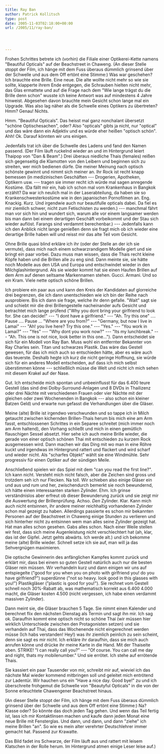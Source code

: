 ```yaml
---
title: Ray Ban
author: Patrick Kollitsch
type: post
date: 2005-11-03T02:18:00+00:00
url: /2005/11/ray-ban/




---
```

Frohen Schrittes betrete ich (vorhin) die Filiale einer Optikerei-Kette namens "Beautiful Opticals" auf der Beachstreet in Chaweng. (An dieser Stelle stoppt der Film, ich h&auml;nge mit dem Fuss &uuml;beraus d&uuml;mmlich grinsend &uuml;ber der Schwelle und aus dem Off ert&ouml;nt eine Stimme:) Was war geschehen? Ich brauchte eine Brille. Eine neue. Die alte wollte nicht mehr so wie sie sollte, klapperte ihrem Ende entgegen, die Schrauben hielten nicht mehr, das Glas ermattete und auf die Frage nach dem "Wie lange tr&auml;gst du die Brille denn schon" wusste ich keine Antwort was auf mindestens 4 Jahre hinweist. Abgesehen davon brauchte mein Gesicht schon lange mal ein Upgrade. Was also lag n&auml;her als die Schwelle eines Optikers zu &uuml;bertreten? Hmm? Genau! Nichts.

Hmm. "Beautiful Opticals". Das heisst mal ganz nonchalant &uuml;bersetzt "sch&ouml;ne Optischesachen", oder? Also "opticals" gibts ja nicht, nur "optical" und das w&auml;re dann ein Adjektiv und es w&uuml;rde eher hei&szlig;en "optisch sch&ouml;n". Ahh! Ok. Darauf k&ouml;nnten wir uns einigen.

Jedenfalls trat ich &uuml;ber die Schwelle des Ladens und fand den Namen passend. (Der Film l&auml;uft ruckelnd wieder an und im Hintergrund leiert Thaipop von "Dan & Beam".) Drei &uuml;beraus niedliche Thais (females) rei&szlig;en sich gegenseitig die Klamotten von den Leibern und beginnen sich zu streiten, wer mich bedienen d&uuml;rfe. Die meiner Meinung nach optisch sch&ouml;nste gewinnt und nimmt sich meiner an. Ihr Rock ist recht knapp bemessen (in medizinischen Gesch&auml;ften --- Drogerien, Apotheken, Optikern usw. --- tragen sie immer recht ich w&uuml;rde mal sagen anregende Kost&uuml;me. (Da f&auml;llt mir ein, hab ich schon mal vom Krankenhaus in Bangkok erz&auml;hlt? Da war ich neulich mal in der Laserabteilung, da haben sie so Krankenschwesterkost&uuml;me wie in den japanischen Pornofilmen an. Eng. Knackig. Kurz. Und irgendwie auch nur beautifulle opticals dabei. Da fiel es mir ziemlich schwer, nicht zum Fetischisten zu werden.) --- manchmal f&auml;hrt man vor sich hin und wundert sich, warum alle vor einem langsamer werden bis man dann bei einem derartigen Gesch&auml;ft vorbeikommt und der Stau sich wieder aufl&ouml;st. Farangs sind verdammt berechenbar.) --- Jedenfalls kann ich den Anblick nicht lange genie&szlig;en denn sie fragt mich ob ich wieder eine derartige Brille haben will und reisst mir das alte Teil vom Gesicht. 

Ohne Brille quasi blind erkl&auml;re ich ihr (oder der Stelle an der ich sie vermute), dass mich nach einem schwarzrandigem Modelle giert und sie bringt ein paar vorbei. Dazu muss man wissen, dass die Thais recht kleine K&ouml;pfe haben und die Brillen alle zu eng sind. Dann meinte sie, sie h&auml;tte noch Modelle aus den USA und Europa und entschwindet wieder in den Milchglashintergrund. Als sie wieder kommt hat sie einen Haufen Brillen auf dem Arm auf denen seltsame Markennamen stehen. Gucci. Armani. Und so ein Kram. Viele nette optisch sch&ouml;ne Brillen.

Ich probiere ein paar aus und kann den Kreis der Kandidaten auf glorreiche drei begrenzen, die ich dann unentschieden wie ich bin der Reihe nach ausprobiere. Bis ich dann sie frage, welche ihr denn gefalle. "Wait" sagt sie und schiebt mir die drei Brillengestelle nacheinander aufs Gesicht und betrachtet mich lange pr&uuml;fend ("Why you dont bring your girlfriend to look for. She can decide!" --- "I dont have a girlfriend." --- "Ah. Try this one" .... Pause .... Pause ... "Where are you from?" --- "Germany, but now I live in Lamai" --- "Ah! you live here? Try this one." --- "Yes." --- "You work in Lamai?" --- "Yes" --- "Why dont you work now?" --- "Its my lunchbreak." --- "Ah. This one is not nice, look better in this one..."). Dann entscheidet sie sich f&uuml;r ein Modell von Ray Ban. Muss wohl ein entfernter Bekannter von Ray Charles sein. Titan und schwarzes Plastik. Das w&auml;re das Gestell gewesen, f&uuml;r das ich mich auch so entschieden h&auml;tte, aber es w&auml;re auch das teuerste. Deshalb hegte ich kurz die nicht geringe Hoffnung, sie w&uuml;rde sich f&uuml;r ein anderes Modell entscheiden, auf dass ich mich selbst &uuml;berstimmen k&ouml;nne --- schlie&szlig;lich m&uuml;sse die Welt und nicht ich mich sehen mit diesem Krakel auf der Nase. 

Gut. Ich entscheide mich spontan und unbeeinflusst f&uuml;r das 6.400 teure Gestell (das sind drei Dolby-Surround-Anlagen und 8 DVDs in Thailizenz oder drei N&auml;chte mit verschiedenen Frauen oder vier N&auml;chte mit der gleichen oder zwei Wochenenden in Bangkok --- also schon ein kleiner Batzen Geld) und erwarte nun gefasst die Verhandlungen &uuml;ber die Gl&auml;ser. 

Meine (alte) Brille ist irgendwo verschwunden und so tappe ich in Milch getaucht zwischen kichernden Brillen-Thais herum bis mich eine am Arm fasst, entschlossenen Schrittes in ein Separee schreitet (mich immer noch am Arm haltend), den Vorhang schlie&szlig;t und mich in einen gem&uuml;tlich flauschigen Sessel absetzt. Hier sehe ich auch meine Brille wieder, die gerade von einer optisch sch&ouml;nen Thai mit entschieden zu kurzem Rock ausgemessen wird. Dann machen wir das Ding mit wo man in eine R&ouml;hre kuckt und irgendwas im Hintergrund rattert und flackert und wird scharf und wieder nicht. Als "scharfes Objekt" w&auml;hlt sie eine Windm&uuml;hle. Sehr progressiv f&uuml;r einen Optiker auf der s&uuml;ndigen Meile.

Anschlie&szlig;end spielen wir das Spiel mit dem "can you read the first line?". Ich kann nicht. Versteht mich nicht falsch, aber die Zeichen sind gross und trotzdem seh ich nur Flecken. Na toll. Wir schieben also einige Gl&auml;ser ein und aus und rum und her, zwischendurch bemerkt sie noch bewundernd, ich h&auml;tte einen interessanten starken Zylinder. Ehm. Ich grinse verst&auml;ndnislos aber erfreut ob dieser Bewunderung zur&uuml;ck und sie zeigt mir die Auswertung der Brillenpr&uuml;fung. Achso. _Den_ Zylinder. Klar. Kann mich auch nicht entsinnen, ihr andere meiner reichhaltig vorhandenen Zylinder schon mal gezeigt zu haben. Allerdings passierte es schon mir bekannten Personen auf der Beachstreet in Chaweng einige Stunden zu verlieren und sich hinterher nicht zu entsinnen wem man alles seine Zylinder gezeigt hat. Hat man alles schon gesehen. Gabs alles schon. Nach einer Weile stellen wir fest, dass sich meine Augenleistung nicht verschlechtert hat (ah, klar, das ist der Gipfel. Jetzt gehts abw&auml;rts. Ich werde alt.) und ich bekomme meine (alte) Brille wieder. Schnell setze ich sie auf, man will ja das Sehvergn&uuml;gen maximieren.

Die optische Gewinnerin des anf&auml;nglichen Kampfes kommt zur&uuml;ck und erkl&auml;rt mir, dass bei einem so guten Gestell nat&uuml;rlich auch nur die besten Gl&auml;ser rein m&uuml;ssen. Wir verhandeln kurz und dann einigen wir uns auf entspiegelte ("good for you when you on photo with girlfriend you! do you have girlfriend?") superd&uuml;nne ("not so heavy. look good in this glasses with you!") Plastikgl&auml;ser ("plastic is good for you!"). Sie rechnet vom Gestell schnell noch 30%-Rabatt ab, was mathematisch korrekt aus 6.400 4.000 macht, die Gl&auml;ser kosten 4.500 (nicht vergessen, ich habe einen verdammt massiven Zylinder). 

Dann meint sie, die Gl&auml;ser brauchen 5 Tage. Sie nimmt einen Kalender und berechnet flix den n&auml;chsten Dienstag als Termin und sagt ihn mir. Ich sag ok. Daraufhin kommt eine optisch nicht so sch&ouml;ne Thai (wir m&uuml;ssen hier wirklich Unterschiede zwischen den Protagonisten setzen) und sie verhandeln auf Thai, dass das Wochenende nicht eingerechnet werden m&uuml;sse (Ich habs verstanden! Hey!) was ihr ziemlich peinlich zu sein scheint, denn sie sagt es mir nicht. Ich erkl&auml;re ihr daraufhin, dass sie mich auch anrufen k&ouml;nne und dr&uuml;cke ihr meine Karte in die Hand. Mit der Thaiseite oben. STRIKE! "I can really call you?" --- "Of course. You can call me day and night, thats my mobilenumber." Und sie err&ouml;tet. Ich stehe auf err&ouml;tende Thais.

Sie kassiert ein paar Tausender von mir, schreibt mir auf, wieviel ich das n&auml;chste Mal wieder kommend mitbringen soll und geleitet mich entr&ouml;tend zur Ladent&uuml;r. Wir hauchen uns ein "Have a nice day. Good bye!" zu und ich &uuml;berschreite frohgemut die Schwelle von "Beautyful Opticals" in die von der Sonne erleuchtete Chawengener Beachstreet hinaus. 

(An dieser Stelle stoppt der Film, ich h&auml;nge mit dem Fuss &uuml;beraus d&uuml;mmlich grinsend &uuml;ber der Schwelle und aus dem Off ert&ouml;nt eine Stimme:) Na? Klasse oder? So k&ouml;nnte das doch jeden Tag gehen. Und wenn das Teil fertig ist, lass ich mir Kontaktlinsen machen und kaufe dann jeden Monat eine neue Brille mit Fensterglas. Und dann, und dann, und dann "ziehe" ich meine Brillen "an". So wie es mein alter verehrter Deutschlehrer immer gemacht hat. Passend zur Krawatte.

Das Bild fadet ins Schwarze, der Film l&auml;uft aus und rattert mit leisem Klatschen in der Rolle herum. Im Hintergrund atmen einige Leser leise auf.)
